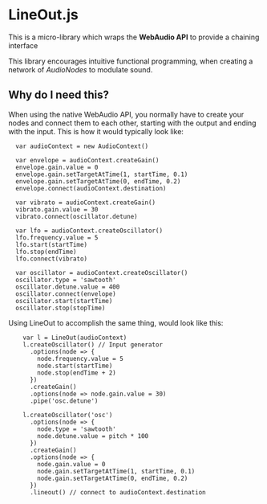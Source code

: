 # LineOut.js
This is a micro-library which wraps the **WebAudio API** to provide a chaining interface

This library encourages intuitive functional programming, when creating a network of *AudioNodes* to modulate sound.

## Why do I need this?
When using the native WebAudio API, you normally have to create your nodes and connect them to each other, starting with the output and ending with the input.
This is how it would typically look like:
```
  var audioContext = new AudioContext()
  
  var envelope = audioContext.createGain()
  envelope.gain.value = 0
  envelope.gain.setTargetAtTime(1, startTime, 0.1)
  envelope.gain.setTargetAtTime(0, endTime, 0.2)
  envelope.connect(audioContext.destination)

  var vibrato = audioContext.createGain()
  vibrato.gain.value = 30
  vibrato.connect(oscillator.detune)
  
  var lfo = audioContext.createOscillator()
  lfo.frequency.value = 5
  lfo.start(startTime)
  lfo.stop(endTime)
  lfo.connect(vibrato)
  
  var oscillator = audioContext.createOscillator()
  oscillator.type = 'sawtooth'
  oscillator.detune.value = 400 
  oscillator.connect(envelope)
  oscillator.start(startTime)
  oscillator.stop(stopTime)
```
 
Using LineOut to accomplish the same thing, would look like this:
```
    var l = LineOut(audioContext)
    l.createOscillator() // Input generator
      .options(node => {
        node.frequency.value = 5
        node.start(startTime)
        node.stop(endTime + 2)
      })
      .createGain()
      .options(node => node.gain.value = 30)
      .pipe('osc.detune')

    l.createOscillator('osc')
      .options(node => {
        node.type = 'sawtooth'
        node.detune.value = pitch * 100
      })
      .createGain()
      .options(node => {
        node.gain.value = 0
        node.gain.setTargetAtTime(1, startTime, 0.1)
        node.gain.setTargetAtTime(0, endTime, 0.2)
      })
      .lineout() // connect to audioContext.destination
```

